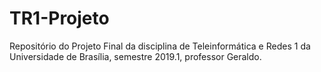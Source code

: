 # TR1-Projeto
Repositório do Projeto Final da disciplina de Teleinformática e Redes 1 da Universidade de Brasília, semestre 2019.1, professor Geraldo.
